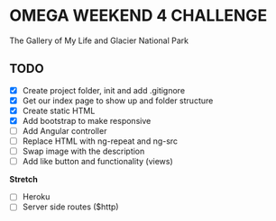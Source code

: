 # OMEGA WEEKEND 4 CHALLENGE
The Gallery of My Life and Glacier National Park

## TODO
- [x] Create project folder, init and add .gitignore
- [x] Get our index page to show up and folder structure
- [x] Create static HTML
- [x] Add bootstrap to make responsive
- [ ] Add Angular controller
- [ ] Replace HTML with ng-repeat and ng-src
- [ ] Swap image with the description
- [ ] Add like button and functionality (views)

**Stretch**
- [ ] Heroku
- [ ] Server side routes ($http)
